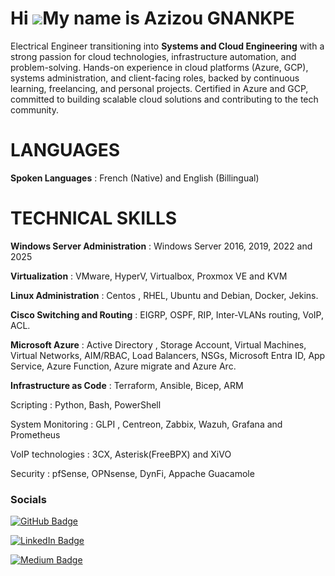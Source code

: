 Hi ![](https://user-images.githubusercontent.com/18350557/176309783-0785949b-9127-417c-8b55-ab5a4333674e.gif)My name is Azizou GNANKPE
======================================================================================================================================


Electrical Engineer transitioning into **Systems and Cloud Engineering** with a strong passion for cloud technologies, infrastructure automation, and problem-solving. Hands-on experience in cloud platforms (Azure, GCP), systems administration, and client-facing roles, backed by continuous learning, freelancing, and personal projects. Certified in Azure and GCP, committed to building scalable cloud solutions and contributing to the tech community.

# LANGUAGES 

**Spoken Languages** : French (Native) and English (Billingual)

# TECHNICAL SKILLS

**Windows Server Administration** : Windows Server 2016, 2019, 2022 and 2025

**Virtualization** : VMware, HyperV, Virtualbox, Proxmox VE and KVM

**Linux Administration** : Centos , RHEL, Ubuntu and Debian, Docker, Jekins.

**Cisco Switching and Routing** : EIGRP, OSPF, RIP, Inter-VLANs routing, VoIP, ACL.

**Microsoft Azure** : Active Directory , Storage Account, Virtual Machines, Virtual Networks, AIM/RBAC, Load Balancers, NSGs, Microsoft Entra ID, App Service, Azure Function, Azure migrate and Azure Arc.

**Infrastructure as Code** : Terraform, Ansible, Bicep, ARM

Scripting : Python, Bash, PowerShell



System Monitoring : GLPI , Centreon, Zabbix, Wazuh, Grafana and Prometheus

VoIP technologies : 3CX, Asterisk(FreeBPX) and XiVO

Security : pfSense, OPNsense, DynFi,  Appache Guacamole





  ### Socials
                  
                  
[![GitHub Badge](https://img.shields.io/badge/-Curious4Tech-181717?style=flat-square&logo=github&logoColor=white)](https://github.com/Curious4Tech)

                  
[![LinkedIn Badge](https://img.shields.io/badge/-LinkedIn%20Profile-blue?style=flat-square&logo=Linkedin&logoColor=white)](https://www.linkedin.com/in/azizou-gnankpe/)

                    
[![Medium Badge](https://img.shields.io/badge/-Curious4Tech-12100E?style=flat-square&logo=medium&logoColor=white)](http://www.medium.com/Curious4Tech)
                  
                  
